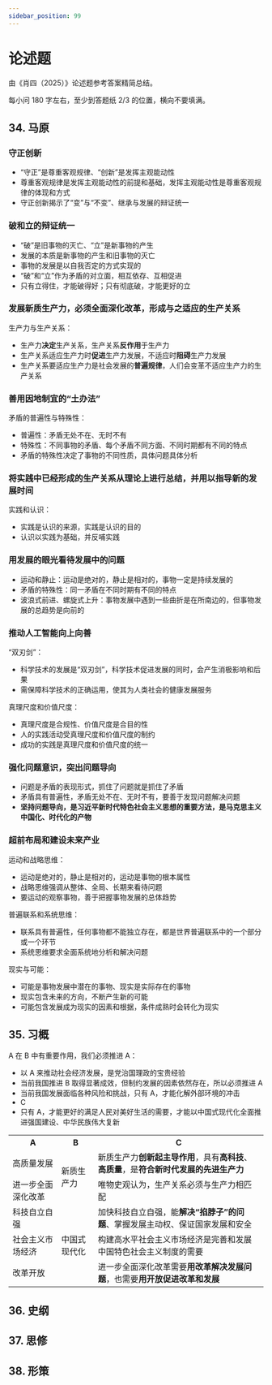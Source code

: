 ```yaml
---
sidebar_position: 99
---
```


# 论述题

由《肖四（2025）》论述题参考答案精简总结。

每小问 180 字左右，至少到答题纸 2/3 的位置，横向不要填满。

## 34. 马原

### 守正创新

+ “守正”是尊重客观规律、“创新”是发挥主观能动性
+ 尊重客观规律是发挥主观能动性的前提和基础，发挥主观能动性是尊重客观规律的体现和方式
+ 守正创新揭示了“变”与“不变”、继承与发展的辩证统一

### 破和立的辩证统一

+ “破”是旧事物的灭亡、“立”是新事物的产生
+ 发展的本质是新事物的产生和旧事物的灭亡
+ 事物的发展是以自我否定的方式实现的
+ “破”和“立”作为矛盾的对立面，相互依存、互相促进
+ 只有立得住，才能破得好；只有彻底破，才能更好的立

### 发展新质生产力，必须全面深化改革，形成与之适应的生产关系

生产力与生产关系：

+ 生产力**决定**生产关系，生产关系**反作用**于生产力
+ 生产关系适应生产力时**促进**生产力发展，不适应时**阻碍**生产力发展
+ 生产关系要适应生产力是社会发展的**普遍规律**，人们会变革不适应生产力的生产关系

### 善用因地制宜的“土办法”

矛盾的普遍性与特殊性：

+ 普遍性：矛盾无处不在、无时不有
+ 特殊性：不同事物的矛盾、每个矛盾不同方面、不同时期都有不同的特点
+ 矛盾的特殊性决定了事物的不同性质，具体问题具体分析

### 将实践中已经形成的生产关系从理论上进行总结，并用以指导新的发展时间

实践和认识：

+ 实践是认识的来源，实践是认识的目的
+ 认识以实践为基础，并反哺实践

### 用发展的眼光看待发展中的问题

+ 运动和静止：运动是绝对的，静止是相对的，事物一定是持续发展的
+ 矛盾的特殊性：同一矛盾在不同时期有不同的特点
+ 波浪式前进、螺旋式上升：事物发展中遇到一些曲折是在所南边的，但事物发展的总趋势是向前的

### 推动人工智能向上向善

“双刃剑”：

+ 科学技术的发展是“双刃剑”，科学技术促进发展的同时，会产生消极影响和后果
+ 需保障科学技术的正确运用，使其为人类社会的健康发展服务

真理尺度和价值尺度：

+ 真理尺度是合规性、价值尺度是合目的性
+ 人的实践活动受真理尺度和价值尺度的制约
+ 成功的实践是真理尺度和价值尺度的统一

### 强化问题意识，突出问题导向

+ 问题是矛盾的表现形式，抓住了问题就是抓住了矛盾
+ 矛盾具有普遍性，矛盾无处不在、无时不有，要善于发现问题解决问题
+ **坚持问题导向，是习近平新时代特色社会主义思想的重要方法，是马克思主义中国化、时代化的产物**

### 超前布局和建设未来产业

运动和战略思维：

+ 运动是绝对的，静止是相对的，运动是事物的根本属性
+ 战略思维强调从整体、全局、长期来看待问题
+ 要运动的观察事物，善于把握事物发展的总体趋势

普遍联系和系统思维：

+ 联系具有普遍性，任何事物都不能独立存在，都是世界普遍联系中的一个部分或一个环节
+ 系统思维要求全面系统地分析和解决问题

现实与可能：

+ 可能是事物发展中潜在的事物、现实是实际存在的事物
+ 现实包含未来的方向，不断产生新的可能
+ 可能包含发展成为现实的因素和根据，条件成熟时会转化为现实

## 35. 习概

A 在 B 中有重要作用，我们必须推进 A：

+ 以 A 来推动社会经济发展，是党治国理政的宝贵经验
+ 当前我国推进 B 取得显著成效，但制约发展的因素依然存在，所以必须推进 A
+ 当前我国发展面临各种风险和挑战，只有 A，才能化解外部环境的冲击
+ C
+ 只有 A，才能更好的满足人民对美好生活的需要，才能以中国式现代化全面推进强国建设、中华民族伟大复新

<table>

<tr>
<th>A</th>
<th>B</th>
<th>C</th>
</tr>

<tr>
<td>高质量发展</td>
<td rowspan="2">新质生产力</td>
<td>新质生产力<strong>创新起主导作用</strong>，具有<strong>高科技</strong>、<strong>高质量</strong>，是<strong>符合新时代发展的先进生产力</strong></td>
</tr>

<tr>
<td>进一步全面深化改革</td>
<td>唯物史观认为，生产关系必须与生产力相匹配</td>
</tr>

<tr>
<td>科技自立自强</td>
<td rowspan="3">中国式现代化</td>
<td>加快科技自立自强，能<strong>解决“掐脖子”的问题</strong>、掌握发展主动权、保证国家发展和安全</td>
</tr>

<tr>
<td>社会主义市场经济</td>
<td>构建高水平社会主义市场经济是完善和发展中国特色社会主义制度的需要</td>
</tr>

<tr>
<td>改革开放</td>
<td>进一步全面深化改革需要<strong>用改革解决发展问题</strong>，也需要<strong>用开放促进改革和发展</strong></td>
</tr>

</table>

## 36. 史纲



## 37. 思修



## 38. 形策
